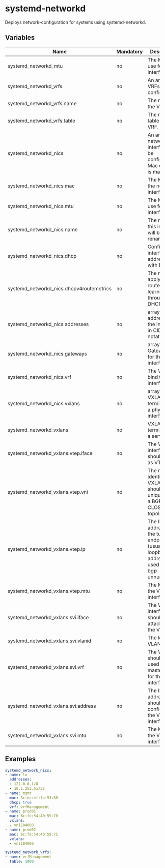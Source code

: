 # systemd-networkd

Deploys network-configuration for systems using systemd-networkd.

## Variables

| Name                                     | Mandatory | Description                                                                                         |
|------------------------------------------|-----------|-----------------------------------------------------------------------------------------------------|
| systemd_networkd_mtu                     | no        | The MTU to use for interfaces.                                                                      |
| systemd_networkd_vrfs                    | no        | An array of VRFs to be configured.                                                                  |
| systemd_networkd_vrfs.name               | no        | The name of the VRF.                                                                                |
| systemd_networkd_vrfs.table              | no        | The routing table id of the VRF.                                                                    |
| systemd_networkd_nics                    | no        | An array of network interfaces to be configured. Mac or Name is mandatory.                          |
| systemd_networkd_nics.mac                | no        | The MAC of the network interface.                                                                   |
| systemd_networkd_nics.mtu                | no        | The MTU to use for this interface.                                                                  |
| systemd_networkd_nics.name               | no        | The name this interface will be renamed to.                                                         |
| systemd_networkd_nics.dhcp               | no        | Configure the interface addresses with DHCP.                                                        |
| systemd_networkd_nics.dhcpv4routemetrics | no        | The metric to apply to routes learned through DHCPv4.                                               |
| systemd_networkd_nics.addresses          | no        | array of IP addresses for the interfaces in CIDR notation.                                          |
| systemd_networkd_nics.gateways           | no        | array of Gateways IPs for the interfaces.                                                           |
| systemd_networkd_nics.vrf                | no        | The VRF to bind this interface to.                                                                  |
| systemd_networkd_nics.vxlans             | no        | array of VXLANs to terminate on a physical interface.                                               |
| systemd_networkd_vxlans                  | no        | VXLANs to terminate on a server.                                                                    |
| systemd_networkd_vxlans.vtep.iface       | no        | The VXLAN interface that should serve as VTEP.                                                      |
| systemd_networkd_vxlans.vtep.vni         | no        | The network identifier of a VXLAN - should be unique within a BGP/EVPN-CLOS topology.               |
| systemd_networkd_vxlans.vtep.ip          | no        | The IP address of the tunnel endpoint (usually the loopback address when used with bgp unnumbered). |
| systemd_networkd_vxlans.vtep.mtu         | no        | The MTU for the VXLAN interface.                                                                    |
| systemd_networkd_vxlans.svi.iface        | no        | The VLAN interface that should be attached to the VTEP.                                             |
| systemd_networkd_vxlans.svi.vlanid       | no        | The local VLAN ID.                                                                                  |
| systemd_networkd_vxlans.svi.vrf          | no        | The VRF that should be used as master device for the VLAN interface.                                |
| systemd_networkd_vxlans.svi.address      | no        | The IP address that should be configured at the VLAN interface.                                     |
| systemd_networkd_vxlans.svi.mtu          | no        | The MTU for the VLAN interface.                                                                     |

## Examples

```yaml
systemd_network_nics:
- name: lo
  addresses:
  - 127.0.0.1/8
  - 10.1.253.61/32
- name: mgmt
  mac: 3c:ec:ef:fe:93:88
  dhcp: true
  vrf: vrfManagement
- name: prod01
  mac: 6c:fe:54:40:59:70
  vxlans:
  - vni104000
- name: prod02
  mac: 6c:fe:54:40:59:71
  vxlans:
  - vni104000

systemd_network_vrfs:
- name: vrfManagement
  table: 1000
```
